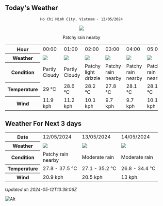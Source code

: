 ## Today's Weather
<div align="center">

`Ho Chi Minh City, Vietnam - 12/05/2024`

<img src="https://cdn.weatherapi.com/weather/64x64/day/176.png"/>

Patchy rain nearby

</div>


<table>
    <tr>
        <th>Hour</th>
          <td>00:00</div>   <td>01:00</div>   <td>02:00</div>   <td>03:00</div>   <td>04:00</div>   <td>05:00</div>   <td>06:00</div>   <td>07:00</div>   <td>08:00</div>   <td>09:00</div>   <td>10:00</div>   <td>11:00</div>   <td>12:00</div>   <td>13:00</div>   <td>14:00</div>   <td>15:00</div>   <td>16:00</div>   <td>17:00</div>   <td>18:00</div>   <td>19:00</div>   <td>$${\color{red}20:00}$$</td>   <td>21:00</div>   <td>22:00</div>   <td>23:00</div> 
    </tr>
    <tr>
        <th>Weather</th>
        <td><img src="https://cdn.weatherapi.com/weather/64x64/night/116.png"></img></td><td><img src="https://cdn.weatherapi.com/weather/64x64/night/116.png"></img></td><td><img src="https://cdn.weatherapi.com/weather/64x64/night/263.png"></img></td><td><img src="https://cdn.weatherapi.com/weather/64x64/night/176.png"></img></td><td><img src="https://cdn.weatherapi.com/weather/64x64/night/176.png"></img></td><td><img src="https://cdn.weatherapi.com/weather/64x64/night/176.png"></img></td><td><img src="https://cdn.weatherapi.com/weather/64x64/day/176.png"></img></td><td><img src="https://cdn.weatherapi.com/weather/64x64/day/176.png"></img></td><td><img src="https://cdn.weatherapi.com/weather/64x64/day/176.png"></img></td><td><img src="https://cdn.weatherapi.com/weather/64x64/day/176.png"></img></td><td><img src="https://cdn.weatherapi.com/weather/64x64/day/116.png"></img></td><td><img src="https://cdn.weatherapi.com/weather/64x64/day/116.png"></img></td><td><img src="https://cdn.weatherapi.com/weather/64x64/day/116.png"></img></td><td><img src="https://cdn.weatherapi.com/weather/64x64/day/116.png"></img></td><td><img src="https://cdn.weatherapi.com/weather/64x64/day/116.png"></img></td><td><img src="https://cdn.weatherapi.com/weather/64x64/day/116.png"></img></td><td><img src="https://cdn.weatherapi.com/weather/64x64/day/116.png"></img></td><td><img src="https://cdn.weatherapi.com/weather/64x64/day/116.png"></img></td><td><img src="https://cdn.weatherapi.com/weather/64x64/day/116.png"></img></td><td><img src="https://cdn.weatherapi.com/weather/64x64/night/116.png"></img></td><td><img src="https://cdn.weatherapi.com/weather/64x64/night/116.png"></img></td><td><img src="https://cdn.weatherapi.com/weather/64x64/night/113.png"></img></td><td><img src="https://cdn.weatherapi.com/weather/64x64/night/176.png"></img></td><td><img src="https://cdn.weatherapi.com/weather/64x64/night/119.png"></img></td>
    </tr>
    <tr>
        <th>Condition</th>
        <td width="200px">Partly Cloudy </td><td width="200px">Partly Cloudy </td><td width="200px">Patchy light drizzle</td><td width="200px">Patchy rain nearby</td><td width="200px">Patchy rain nearby</td><td width="200px">Patchy rain nearby</td><td width="200px">Patchy rain nearby</td><td width="200px">Patchy rain nearby</td><td width="200px">Patchy rain nearby</td><td width="200px">Patchy rain nearby</td><td width="200px">Partly Cloudy </td><td width="200px">Partly Cloudy </td><td width="200px">Partly Cloudy </td><td width="200px">Partly Cloudy </td><td width="200px">Partly Cloudy </td><td width="200px">Partly Cloudy </td><td width="200px">Partly Cloudy </td><td width="200px">Partly Cloudy </td><td width="200px">Partly Cloudy </td><td width="200px">Partly Cloudy </td><td width="200px">Partly cloudy</td><td width="200px">Clear </td><td width="200px">Patchy rain nearby</td><td width="200px">Cloudy </td>
    </tr>
    <tr>
        <th>Temperature</th>
        <td>29 °C</td><td>28.6 °C</td><td>28.2 °C</td><td>27.8 °C</td><td>28.1 °C</td><td>28.1 °C</td><td>28.1 °C</td><td>29.3 °C</td><td>31.1 °C</td><td>32.9 °C</td><td>34 °C</td><td>35.2 °C</td><td>36.3 °C</td><td>37.3 °C</td><td>37.5 °C</td><td>35 °C</td><td>33.8 °C</td><td>33.1 °C</td><td>31.6 °C</td><td>30.6 °C</td><td>31 °C</td><td>29.9 °C</td><td>29.5 °C</td><td>29.5 °C</td>
    </tr>
    <tr>
        <th>Wind</th>
        <td>11.9 kph</td><td>11.2 kph</td><td>10.1 kph</td><td>9.7 kph</td><td>9.7 kph</td><td>10.1 kph</td><td>9.7 kph</td><td>13 kph</td><td>14.4 kph</td><td>15.5 kph</td><td>15.5 kph</td><td>14 kph</td><td>12.6 kph</td><td>11.5 kph</td><td>13.7 kph</td><td>20.9 kph</td><td>19.1 kph</td><td>18.4 kph</td><td>19.1 kph</td><td>18 kph</td><td>15.1 kph</td><td>15.5 kph</td><td>14.4 kph</td><td>13 kph</td>
    </tr>
</table>


## Weather For Next 3 days


<table>
    <tr>
        <th>Date</th>
        <td>12/05/2024</td><td>13/05/2024</td><td>14/05/2024</td>
    </tr>
    <tr>
        <th>Weather</th>
        <td><img src="https://cdn.weatherapi.com/weather/64x64/day/176.png"></img></td><td><img src="https://cdn.weatherapi.com/weather/64x64/day/302.png"></img></td><td><img src="https://cdn.weatherapi.com/weather/64x64/day/302.png"></img></td>
    </tr>
    <tr>
        <th>Condition</th>
        <td width="200px">Patchy rain nearby</td><td width="200px">Moderate rain</td><td width="200px">Moderate rain</td>
    </tr>
    <tr>
        <th>Temperature</th>
        <td>27.8 -  37.5 °C</td><td>27.1 -  35.2 °C</td><td>26.8 -  34.4 °C</td>
    </tr>
    <tr>
        <th>Wind</th>
        <td>20.9 kph</td><td>20.5 kph</td><td>13 kph</td>
    </tr>
</table>


*Updated at: 2024-05-12T13:38:06Z*

![Alt](https://repobeats.axiom.co/api/embed/7d451ae2cdef1648d2e14e5cc714356b2ebae209.svg "Repobeats analytics image")